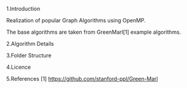 1.Introduction

Realization of popular Graph Algorithms using OpenMP.

The base algorithms are taken from GreenMarl[1] example algorithms.


2.Algorithm Details




3.Folder Structure



4.Licence



5.References
[1] https://github.com/stanford-ppl/Green-Marl



